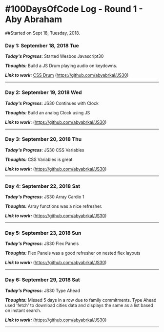 # #100DaysOfCode Log - Round 1 - Aby Abraham

##Started on Sept 18, Tuesday, 2018.



### Day 1: September 18, 2018 Tue
***Today's Progress***: Started Wesbos Javascript30 

***Thoughts:*** Build a JS Drum playing audio on keydowns.

***Link to work:*** [CSS Drum](https://github.com/abyabrkal/JS30) (https://github.com/abyabrkal/JS30)
***


### Day 2: September 19, 2018 Wed

***Today's Progress***: JS30 Continues with Clock

***Thoughts:*** Build an analog Clock using JS

***Link to work:*** (https://github.com/abyabrkal/JS30)

***

### Day 3: September 20, 2018 Thu

***Today's Progress***: JS30 CSS Variables

***Thoughts:*** CSS Variables is great

***Link to work:***  (https://github.com/abyabrkal/JS30)

***
### Day 4: September 22, 2018 Sat

***Today's Progress***: JS30 Array Cardio 1

***Thoughts:*** Array functions was a nice refresher.

***Link to work:***  (https://github.com/abyabrkal/JS30)

***
### Day 5: September 23, 2018 Sun

***Today's Progress***: JS30 Flex Panels

***Thoughts:*** Flex Panels was a good refresher on nested flex layouts

***Link to work:***  (https://github.com/abyabrkal/JS30)

***
### Day 6: September 29, 2018 Sat

***Today's Progress***: JS30 Type Ahead

***Thoughts:*** Missed 5 days in a row due to family commitments. Type Ahead used 'fetch' to download cities data and displays the same as a list based on instant search.

***Link to work:***  (https://github.com/abyabrkal/JS30)

***
